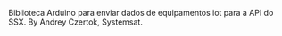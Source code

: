 Biblioteca Arduino para enviar dados de equipamentos iot para a API do SSX. 
By Andrey Czertok, Systemsat.
